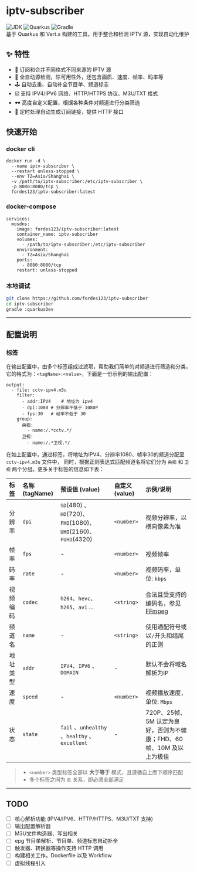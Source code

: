 # iptv-subscriber
![JDK](https://img.shields.io/badge/JDK-21-red?)
![Quarkus](https://img.shields.io/badge/Quarkus-3.10.0-blue?logo=quarkus&logoColor=white)
![Gradle](https://img.shields.io/badge/Gradle-8.6-40c4ff?logo=gradle&logoColor=white)  
基于 Quarkus 和 Vert.x 构建的工具，用于整合和检测 IPTV 源，实现自动化维护

## ✨ 特性

- 🎯 订阅和合并不同格式不同来源的 IPTV 源
- 🤖 全自动源检测，除可用性外，还包含画质、速度、帧率、码率等
- 🕹️ 自动去重、自动补全节目单、频道标志
- ☑️ 支持 IPV4/IPV6 网络、HTTP/HTTPS 协议、M3U/TXT 格式
- 🕶 高度自定义配置，根据各种条件对频道进行分类筛选
- 🚥 定时处理自动生成订阅链接，提供 HTTP 接口

## 快速开始

### docker cli
```shell
docker run -d \
  --name iptv-subscriber \
  --restart unless-stopped \
  --env TZ=Asia/Shanghai \
  -v /path/to/iptv-subscriber:/etc/iptv-subscriber \
  -p 8080:8080/tcp \
  fordes123/iptv-subscriber:latest
```

### docker-compose
```shell
services:
  mosdns:
    image: fordes123/iptv-subscriber:latest
    container_name: iptv-subscriber
    volumes:
      - /path/to/iptv-subscriber:/etc/iptv-subscriber
    environment:
      - TZ=Asia/Shanghai
    ports:
      - 8080:8080/tcp
    restart: unless-stopped
```

### 本地调试
```bash
git clone https://github.com/fordes123/iptv-subscriber
cd iptv-subscriber
gradle :quarkusDev
```

---

## 配置说明

### 标签

在输出配置中，由多个标签组成过滤项，帮助我们简单的对频道进行筛选和分类，
它的格式为：`<tagName>:<value>`，下面是一份示例的输出配置：  

```
output:
  - file: cctv-ipv4.m3u
    filter:
      - addr:IPV4    # 地址为 ipv4
      - dpi:1080 # 分辨率不低于 1080P
      - fps:30   # 帧率不低于 30
    group:
      央视:
        - name:/.*cctv.*/
      卫视:
        - name:/.*卫视.*/
```

在如上配置中，通过标签，将地址为IPV4、分辨率1080、帧率30的频道分配至 `cctv-ipv4.m3u` 文件中，
同时，根据正则表达式匹配频道名将它们分为 `央视` 和 `卫视` 两个分组。更多关于标签的信息如下表：

| 标签   | 名称 (tagName) | 预设值 (value) | 自定义 (value) | 示例/说明
|:-----|:------|:-------|:----- |:------|
| 分辨率  | `dpi` | `SD`(480) 、`HD`(720)、 `FHD`(1080)、 `UHD`(2160)、`FUHD`(4320) | `<number>` | 视频分辨率，以横向像素为准
| 帧率   | `fps` | - | `<number>` | 视频帧率
| 码率   | `rate` | - | `<number>` | 视频码率，单位: `kbps`
| 视频编码 | `codec` | `h264`、`hevc`、`h265`、`av1` ... | `<string>` | 合法且受支持的编码名，参见 [FFmpeg](https://ffmpeg.org/)
| 频道名 | `name` | - | `<string>` | 使用通配符号或以`/`开头和结尾的正则
| 地址类型 | `addr` | `IPV4`、`IPV6` 、`DOMAIN` | - | 默认不会将域名解析为IP
| 速度 | `speed` | - | `<number>` | 视频播放速度，单位: `Mbps`
| 状态 | `state` | `fail` 、`unhealthy` 、`healthy` 、 `excellent` | - | 720P、25帧、5M 认定为良好，否则为不健康；FHD、60帧、10M 及以上为极佳

> - `<number>` 类型标签全部以 **大于等于** 模式，且遵循自上而下顺序匹配  
> - 多个标签之间为 `且` 关系，即必须全部满足

---

## TODO
- [ ] 核心解析功能 (IPV4/IPV6、HTTP/HTTPS、M3U/TXT 支持)
- [ ] 输出配置解析器
- [ ] M3U文件构造器、写出相关
- [ ] epg 节目单解析、节目单、频道标志自动补全
- [ ] 触发器、转换器等操作支持 HTTP 调用
- [ ] 构建相关工作，Dockerfile 以及 Workflow
- [ ] 虚拟线程引入